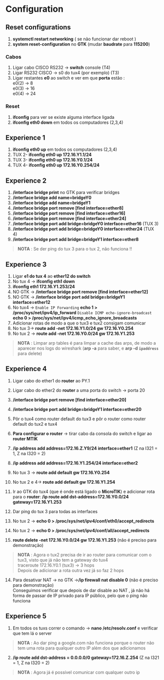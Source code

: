 # Configuration

## Reset configurations

1) **systemctl restart networking** ( se não funcionar dar reboot )
2) **system reset-configuration** no **GTK** (mudar **baudrate** para **115200**)

### Cabos 

1) Ligar cabo CISCO RS232 -> **switch** console (T4)
2) Ligar RS232 CISCO  -> s0 do tux4 (por exemplo) (T3)
3) Ligar restantes **e0** ao switch e ver em que **porta** estão : <br />
 e0(2) -> 8 <br />
 e0(3) -> 16 <br />
 e0(4) -> 24 <br />

### Reset
1) **ifconfig** para ver se existe alguma interface ligada
2) **ifconfig eth0 down** em todos os computadores (2,3,4)


## Experience 1

1) **ifconfig eth0 up** em todos os computadores (2,3,4)
2)  TUX 2- **ifconfig eth0 up 172.16.Y1.1/24**
3) TUX 3- **ifconfig eth0 up 172.16.Y0.1/24**
4) TUX 4- **ifconfig eth0 up 172.16.Y0.254/24**

## Experience 2

1) **/interface bridge print** no GTK para verificar bridges 
2) **/interface bridge add name=bridgeY0**
3) **/interface bridge add name=bridgeY1**
4) **/interface bridge port remove [find interface=ether8]**
5) **/interface bridge port remove [find interface=ether16]**
6) **/interface bridge port remove [find interface=ether24]**
7) **/interface bridge port add bridge=bridgeY0 interface=ether16** (TUX 3)
8) **/interface bridge port add bridge=bridgeY0 interface=ether24** (TUX 4)
9) **/interface bridge port add bridge=bridgeY1 interface=ether8** 

> **NOTA** : Se der ping do tux 3 para o tux 2, não funciona !!

## Experience 3

1) Ligar **e1 do tux 4** ao **ether12 do switch**
2) No tux 4 -> **ifconfig eth1 down**
3) **ifconfig eth1 172.16.Y1.253/24**
4) NO GTK -> **/interface bridge port remove [find interface=ether12]**
5) NO GTK -> **/interface bridge port add bridge=bridgeY1 interface=ether12**
6) No tux4 -> `Enable IP Forwarding` **echo 1 > /proc/sys/net/ipv4/ip_forward**
`Disable ICMP echo-ignore-broadcast` **echo 0 > /proc/sys/net/ipv4/icmp_echo_ignore_broadcasts**
7) Adicionar rotas de modo a que o tux3 e tux2 consigam comunicar <br />
8)  No tux 3-> **route add -net 172.16.Y1.0/24 gw 172.16.Y0.254**
9) No tux 2 -> **route add -net 172.16.Y0.0/24 gw 172.16.Y1.253**

> **NOTA** : Limpar arp tables é para limpar a cache das arps, de modo a aparecer nos logs do wireshark (**arp -a** para saber, e **arp -d `ipaddress`** para delete)

## Experience 4

1) Ligar cabo do ether1 do **router** ao PY.1 
2) Ligar cabo do ether2 do **router** a uma porta do switch -> porta 20
3) **/interface bridge port remove [find interface=ether20]**
4) **/interface bridge port add bridge=bridgeY1 interface=ether20**
5) Pôr o tux4 como router default do tux3 e pôr o router como router default do tux2 e tux4 
6) **Para configurar o router** -> tirar cabo da consola do switch e ligar ao **router MTIK**
7) **/ip address add address=172.16.Z.Y9/24 interface=ether1** (Z na I321 = 1, Z na I320 = 2)
8) **/ip address add address=172.16.Y1.254/24 interface=ether2**
9) No tux 3 -> **route add default gw 172.16.Y0.254**
10) No tux 2 e 4-> **route add default gw 172.16.Y1.254**
11) Ir ao GTK do tux4 (que é onde está ligado o **MicroTIK**) e adicionar rota para o **router**: 
**/ip route add dst-address=172.16.Y0.0/24 gateway=172.16.Y1.253**

11) Dar ping do tux 3 para todas as interfaces

12) No tux 2 -> **echo 0 > /proc/sys/net/ipv4/conf/eth0/accept_redirects**
13) No tux 2 -> **echo 0 > /proc/sys/net/ipv4/conf/all/accept_redirects**

13) **route delete -net 172.16.Y0.0/24 gw 172.16.Y1.253** (não é preciso para demonstração)
> **NOTA** : Agora o tux2 precisa de ir ao router para comunicar com o tux3, visto que já não tem a gateway do tux4 <br />
traceroute 172.16.Y0.1 (tux3) -> 3 hops <br />
Depois de adicionar a rota outra vez já so faz 2 hops

14) Para desativar NAT -> no GTK ->**/ip firewall nat disable 0** (não é preciso para demonstração)
<br />Conseguimos verificar que depois de dar disable ao NAT , já não há forma de passar de IP privado para IP público, pelo que o ping não funciona

## Experience 5

1) Em todos os tuxs correr o comando -> **nano /etc/resolv.conf** e verificar que tem lá o server
> **NOTA** : Ao dar ping a google.com não funciona porque o router não tem uma rota para qualquer outro IP além dos que adicionamos
2) **/ip route add dst-address = 0.0.0.0/0 gateway=172.16.Z.254** (Z na I321 = 1, Z na I320 = 2) <br />
> **NOTA** : Agora já é possível comunicar com qualquer outro ip
